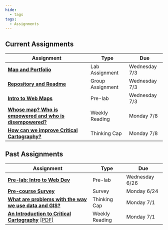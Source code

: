 ```yaml
---
hide:
  - tags
tags:
  - Assignments
---
```

## Current Assignments

|Assignment|Type|Due|
|-----------|----|---|
|[**Map and Portfolio**](./week1/lab_assignment.md)|Lab Assignment|Wednesday 7/3|
|[**Repository and Readme**](./week1/group_assignment.md)|Group Assignment|Wednesday 7/3|
|[**Intro to Web Maps**](./week2/prelab.md)|Pre-lab|Wednesday 7/3|
|[**Whose map? Who is empowered and who is disempowered?**](./week2/reading.md)|Weekly Reading|Monday 7/8|
|[**How can we improve Critical Cartography?**](./week2/thinking_cap.md)|Thinking Cap|Monday 7/8|

## Past Assignments

|Assignment|Type|Due|
|-----------|----|---|
|[**Pre-lab: Intro to Web Dev**](./week1/prelab.md)|Pre-lab|Wednesday 6/26|
|[**Pre-course Survey**](week0.md)|Survey|Monday 6/24|
|[**What are problems with the way we use data and GIS?**](./thinking_cap.md)|Thinking Cap|Monday 7/1|
[**An Introduction to Critical Cartography**](./week1/reading.md) [[PDF]](../../materials/readings/An_Introduction_to_Critical_Cartography.pdf)|Weekly Reading|Monday 7/1|
